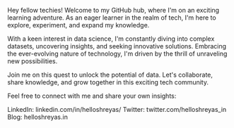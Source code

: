Hey fellow techies! Welcome to my GitHub hub, where I'm on an exciting learning adventure. As an eager learner in the realm of tech, I'm here to explore, experiment, and expand my knowledge.

With a keen interest in data science, I'm constantly diving into complex datasets, uncovering insights, and seeking innovative solutions. Embracing the ever-evolving nature of technology, I'm driven by the thrill of unraveling new possibilities.

Join me on this quest to unlock the potential of data. Let's collaborate, share knowledge, and grow together in this exciting tech community.

Feel free to connect with me and share your own insights:

LinkedIn: linkedin.com/in/helloshreyas/
Twitter: twitter.com/helloshreyas_in
Blog: helloshreyas.in
